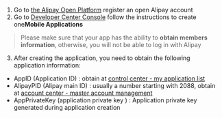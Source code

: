 <IntegrationDetailCard title="Create a mobile application on the Alipay open platform">

1. Go to [the Alipay Open Platform](https://open.alipay.com/) register an open Alipay account
2. Go to [Developer Center Console](https://open.alipay.com/platform/developerIndex.htm) follow the instructions to create one**Mobile Applications**

> Please make sure that your app has the ability to **obtain members information**, otherwise, you will not be able to log in with Alipay

3. After creating the application, you need to obtain the following application information:

-   AppID (Application ID) : obtain at [control center - my application list](https://openhome.alipay.com/platform/appManage.htm#/apps)
-   AlipayPID (Alipay main ID) : usually a number starting with 2088, obtain at [account center -
    master account management](https://openhome.alipay.com/dev/workspace/account-center/main-account-manage)
-   AppPrivateKey (application private key
    ) : Application private key generated during application creation

</IntegrationDetailCard>
